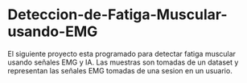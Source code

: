 # Deteccion-de-Fatiga-Muscular-usando-EMG
El siguiente proyecto esta programado para detectar fatiga muscular usando señales EMG y IA. Las muestras son tomadas de un dataset y representan las señales EMG tomadas de una sesion en un usuario.
